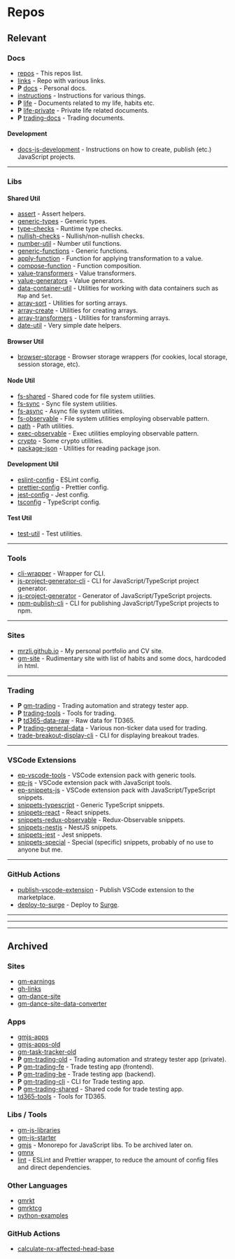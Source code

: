 # Repos

## Relevant

### Docs

- [repos](https://github.com/mrzli/repos) - This repos list.
- [links](https://github.com/mrzli/links) - Repo with various links.
- **P** [docs](https://github.com/mrzli/docs) - Personal docs.
- [instructions](https://github.com/mrzli/instructions) - Instructions for various things.
- **P** [life](https://github.com/mrzli/life) - Documents related to my life, habits etc.
- **P** [life-private](https://github.com/mrzli/life-private) - Private life related documents.
- **P** [trading-docs](https://github.com/mrzli/trading-docs) - Trading documents.

#### Development

- [docs-js-development](https://github.com/mrzli/docs-js-development) - Instructions on how to create, publish (etc.) JavaScript projects.

---

### Libs

#### Shared Util

- [assert](https://github.com/mrzli/assert) - Assert helpers.
- [generic-types](https://github.com/mrzli/generic-types) - Generic types.
- [type-checks](https://github.com/mrzli/type-checks) - Runtime type checks.
- [nullish-checks](https://github.com/mrzli/nullish-checks) - Nullish/non-nullish checks.
- [number-util](https://github.com/mrzli/number-util) - Number util functions.
- [generic-functions](https://github.com/mrzli/generic-functions) - Generic functions.
- [apply-function](https://github.com/mrzli/apply-function) - Function for applying transformation to a value.
- [compose-function](https://github.com/mrzli/compose-function) - Function composition.
- [value-transformers](https://github.com/mrzli/value-transformers) - Value transformers.
- [value-generators](https://github.com/mrzli/value-generators) - Value generators.
- [data-container-util](https://github.com/mrzli/data-container-util) - Utilities for working with data containers such as `Map` and `Set`.
- [array-sort](https://github.com/mrzli/array-sort) - Utilities for sorting arrays.
- [array-create](https://github.com/mrzli/array-create) - Utilities for creating arrays.
- [array-transformers](https://github.com/mrzli/array-transformers) - Utilities for transforming arrays.
- [date-util](https://github.com/mrzli/date-util) - Very simple date helpers.

#### Browser Util

- [browser-storage](https://github.com/mrzli/browser-storage) - Browser storage wrappers (for cookies, local storage, session storage, etc).

#### Node Util

- [fs-shared](https://github.com/mrzli/fs-shared) - Shared code for file system utilities.
- [fs-sync](https://github.com/mrzli/fs-sync) - Sync file system utilities.
- [fs-async](https://github.com/mrzli/fs-async) - Async file system utilities.
- [fs-observable](https://github.com/mrzli/fs-observable) - File system utilities employing observable pattern.
- [path](https://github.com/mrzli/path) - Path utilities.
- [exec-observable](https://github.com/mrzli/exec-observable) - Exec utilities employing observable pattern.
- [crypto](https://github.com/mrzli/crypto) - Some crypto utilities.
- [package-json](https://github.com/mrzli/package-json) - Utilities for reading package json.

#### Development Util

- [eslint-config](https://github.com/mrzli/eslint-config) - ESLint config.
- [prettier-config](https://github.com/mrzli/prettier-config) - Prettier config.
- [jest-config](https://github.com/mrzli/jest-config) - Jest config.
- [tsconfig](https://github.com/mrzli/tsconfig) - TypeScript config.

#### Test Util

- [test-util](https://github.com/mrzli/test-util) - Test utilities.

---

### Tools

- [cli-wrapper](https://github.com/mrzli/cli-wrapper) - Wrapper for CLI.
- [js-project-generator-cli](https://github.com/mrzli/js-project-generator-cli) - CLI for JavaScript/TypeScript project generator.
- [js-project-generator](https://github.com/mrzli/js-project-generator) - Generator of JavaScript/TypeScript projects.
- [npm-publish-cli](https://github.com/mrzli/npm-publish-cli) - CLI for publishing JavaScript/TypeScript projects to npm.

---

### Sites

- [mrzli.github.io](https://github.com/mrzli/mrzli.github.io) - My personal portfolio and CV site.
- [gm-site](https://github.com/mrzli/gm-site) - Rudimentary site with list of habits and some docs, hardcoded in html.

---

### Trading

- **P** [gm-trading](https://github.com/mrzli/gm-trading) - Trading automation and strategy tester app.
- **P** [trading-tools](https://github.com/mrzli/trading-tools) - Tools for trading.
- **P** [td365-data-raw](https://github.com/mrzli/td365-data-raw) - Raw data for TD365.
- **P** [trading-general-data](https://github.com/mrzli/trading-general-data) - Various non-ticker data used for trading.
- [trade-breakout-display-cli](https://github.com/mrzli/trade-breakout-display-cli) - CLI for displaying breakout trades.

---

### VSCode Extensions

- [ep-vscode-tools](https://github.com/mrzli-vscode-extensions/ep-vscode-tools) - VSCode extension pack with generic tools.
- [ep-js](https://github.com/mrzli-vscode-extensions/ep-js) - VSCode extension pack with JavaScript tools.
- [ep-snippets-js](https://github.com/mrzli-vscode-extensions/ep-snippets-js) - VSCode extension pack with JavaScript/TypeScript snippets.
- [snippets-typescript](https://github.com/mrzli-vscode-extensions/snippets-typescript) - Generic TypeScript snippets.
- [snippets-react](https://github.com/mrzli-vscode-extensions/snippets-react) - React snippets.
- [snippets-redux-observable](https://github.com/mrzli-vscode-extensions/snippets-redux-observable) - Redux-Observable snippets.
- [snippets-nestjs](https://github.com/mrzli-vscode-extensions/snippets-nestjs) - NestJS snippets.
- [snippets-jest](https://github.com/mrzli-vscode-extensions/snippets-jest) - Jest snippets.
- [snippets-special](https://github.com/mrzli-vscode-extensions/snippets-special) - Special (specific) snippets, probably of no use to anyone but me.

---

### GitHub Actions

- [publish-vscode-extension](https://github.com/mrzli-gh-actions/publish-vscode-extension) - Publish VSCode extension to the marketplace.
- [deploy-to-surge](https://github.com/mrzli-gh-actions/deploy-to-surge) - Deploy to [Surge](https://surge.sh).

---

---

---

## Archived

### Sites

- [gm-earnings](https://github.com/mrzli/gm-earnings)
- [gh-links](https://github.com/mrzli/gh-links)
- [gm-dance-site](https://github.com/mrzli/gm-dance-site)
- [gm-dance-site-data-converter](https://github.com/mrzli/gm-dance-site-data-converter)

### Apps

- [gmjs-apps](https://github.com/mrzli/gmjs-apps)
- [gmjs-apps-old](https://github.com/mrzli/gmjs-apps-old)
- [gm-task-tracker-old](https://github.com/mrzli/gm-task-tracker-old)
- **P** [gm-trading-old](https://github.com/mrzli/gm-trading-old) - Trading automation and strategy tester app (private).
- **P** [gm-trading-fe](https://github.com/mrzli/gm-trading-fe) - Trade testing app (frontend).
- **P** [gm-trading-be](https://github.com/mrzli/gm-trading-be) - Trade testing app (backend).
- **P** [gm-trading-cli](https://github.com/mrzli/gm-trading-cli) - CLI for Trade testing app.
- **P** [gm-trading-shared](https://github.com/mrzli/gm-trading-shared) - Shared code for trade testing app.
- [td365-tools](https://github.com/mrzli/td365-tools) - Tools for TD365.

### Libs / Tools

- [gm-js-libraries](https://github.com/mrzli/gm-js-libraries)
- [gm-js-starter](https://github.com/mrzli/gm-js-starter)
- [gmjs](https://github.com/mrzli/gmjs) - Monorepo for JavaScript libs. To be archived later on.
- [gmnx](https://github.com/mrzli/gmnx)
- [lint](https://github.com/mrzli/lint) - ESLint and Prettier wrapper, to reduce the amount of config files and direct dependencies.

### Other Languages

- [gmrkt](https://github.com/mrzli/gmrkt)
- [gmrktcg](https://github.com/mrzli/gmrktcg)
- [python-examples](https://github.com/mrzli/python-examples)

### GitHub Actions

- [calculate-nx-affected-head-base](https://github.com/mrzli-gh-actions/calculate-nx-affected-head-base)
